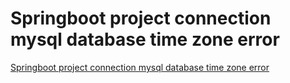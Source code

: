 # Springboot project connection mysql database time zone error
[Springboot project connection mysql database time zone error](https://aiwithcloud.com/2022/09/16/springboot_project_connection_mysql_database_time_zone_error/)